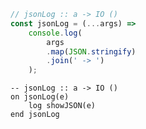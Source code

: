 ```javascript
// jsonLog :: a -> IO ()
const jsonLog = (...args) =>
    console.log(
        args
        .map(JSON.stringify)
        .join(' -> ')
    );
```


```applescript
-- jsonLog :: a -> IO ()
on jsonLog(e)
    log showJSON(e)
end jsonLog
```